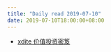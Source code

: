 ```yaml
---
title: "Daily read 2019-07-10"
date: 2019-07-10T18:00:00+08:00
---
```


- [xdite 价值投资密笈](https://github.com/xdite/value-investing-newbie)